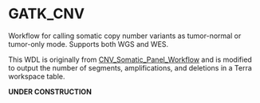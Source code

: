 # GATK_CNV
Workflow for calling somatic copy number variants as tumor-normal or tumor-only mode. Supports both WGS and WES.

This WDL is originally from [CNV_Somatic_Panel_Workflow](https://github.com/gatk-workflows/gatk4-somatic-cnvs) and 
is modified to output the number of segments, amplifications, and deletions in a Terra workspace table.


**UNDER CONSTRUCTION**